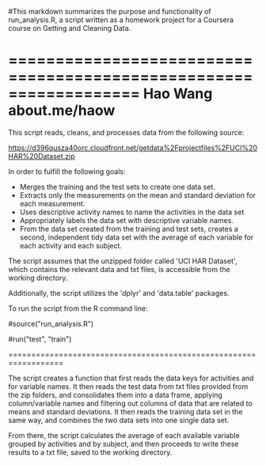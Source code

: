 #This markdown summarizes the purpose and functionality of run_analysis.R, a script written as a homework project for a Coursera course on Getting and Cleaning Data.

==================================================================
Hao Wang
about.me/haow
==================================================================

This script reads, cleans, and processes data from the following source: 

https://d396qusza40orc.cloudfront.net/getdata%2Fprojectfiles%2FUCI%20HAR%20Dataset.zip 

In order to fulfill the following goals:
 
- Merges the training and the test sets to create one data set.
- Extracts only the measurements on the mean and standard deviation for each measurement. 
- Uses descriptive activity names to name the activities in the data set
- Appropriately labels the data set with descriptive variable names. 
- From the data set created from the training and test sets, creates a second, independent tidy data set with the average of each variable for each activity and each subject.

The script assumes that the unzipped folder called 'UCI HAR Dataset', which contains the relevant data and txt files, is accessible from the working directory.

Additionally, the script utilizes the 'dplyr' and 'data.table' packages.

To run the script from the R command line:

#source("run_analysis.R")

#run("test", "train")

==================================================================

The script creates a function that first reads the data keys for activities and for variable names.  It then reads the test data from txt files provided from the zip folders, and consolidates them into a data frame, applying column/variable names and filtering out columns of data that are related to means and standard deviations.  It then reads the training data set in the same way, and combines the two data sets into one single data set.

From there, the script calculates the average of each available variable grouped by activities and by subject, and then proceeds to write these results to a txt file, saved to the working directory.


